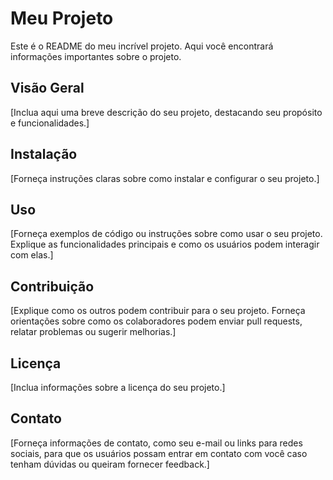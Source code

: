# Meu Projeto

Este é o README do meu incrível projeto. Aqui você encontrará informações importantes sobre o projeto.

## Visão Geral

[Inclua aqui uma breve descrição do seu projeto, destacando seu propósito e funcionalidades.]

## Instalação

[Forneça instruções claras sobre como instalar e configurar o seu projeto.]

## Uso

[Forneça exemplos de código ou instruções sobre como usar o seu projeto. Explique as funcionalidades principais e como os usuários podem interagir com elas.]

## Contribuição

[Explique como os outros podem contribuir para o seu projeto. Forneça orientações sobre como os colaboradores podem enviar pull requests, relatar problemas ou sugerir melhorias.]

## Licença

[Inclua informações sobre a licença do seu projeto.]

## Contato

[Forneça informações de contato, como seu e-mail ou links para redes sociais, para que os usuários possam entrar em contato com você caso tenham dúvidas ou queiram fornecer feedback.]

